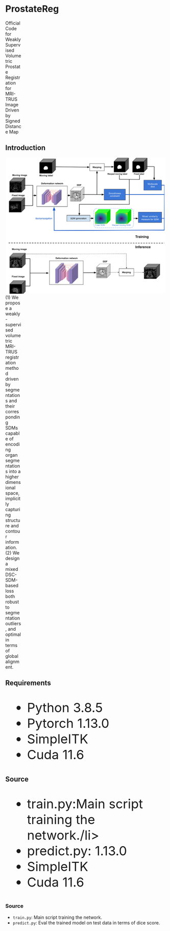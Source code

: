 # ProstateReg
<div style="width:50px">Official Code for  Weakly Supervised Volumetric Prostate Registration for MRI-TRUS Image Driven by Signed Distance Map</div>

## Introduction
<div align="center">
  <img src="https://github.com/CCrun99/ProstateReg/blob/main/ProstateReg%20Architecture.jpg" style="width:500px">
</div>
<div style="width:50px">
  (1)	We propose a weakly-supervised volumetric MRI-TRUS registration method driven by segmentations and their corresponding SDMs capable of encoding organ segmentations into a higher dimensional space, implicitly capturing structure and contour information.
</div>
<div style="width:50px">
  (2)	We design a mixed DSC-SDM-based loss both robust to segmentation outliers, and optimal in terms of global alignment.
</div>

## Requirements
<ul style="font-size:40px;">
  <li>Python 3.8.5</li>
  <li>Pytorch 1.13.0</li>
  <li>SimpleITK</li>
  <li>Cuda 11.6</li>
</ul>

## Source
<ul style="font-size:40px;">
  <li>train.py:Main script training the network./li>
  <li>predict.py: 1.13.0</li>
  <li>SimpleITK</li>
  <li>Cuda 11.6</li>
</ul>

### Source
* `train.py`: Main script training the network.
* `predict.py`: Eval the trained model on test data in terms of dice score.



